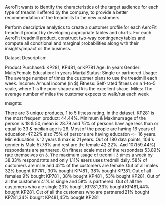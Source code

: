 AeroFit wants to identify the characteristics of the target audience for each type of treadmill offered by the company, to provide a better recommendation of the treadmills to the new customers.

Perform descriptive analytics to create a customer profile for each AeroFit treadmill product by developing appropriate tables and charts.
For each AeroFit treadmill product, construct two-way contingency tables and compute all conditional and marginal probabilities along with their insights/impact on the business.

Dataset Description:

Product Purchased:	KP281, KP481, or KP781
Age:	In years
Gender:	Male/Female
Education:	In years
MaritalStatus:	Single or partnered
Usage:	The average number of times the customer plans to use the treadmill each week.
Income:	Annual income (in $)
Fitness:	Self-rated fitness on a 1-to-5 scale, where 1 is the poor shape and 5 is the excellent shape.
Miles:	The average number of miles the customer expects to walk/run each week


Insights:

There are 3 unique products, 1 to 5 fitness rating, in the dataset. KP281 is the most frequent product: 44.44%. Minimum & Maximum age of the person is 18 & 50, mean is 28.79 and 75% of persons have age less than or equal to 33 & median age is 26. Most of the people are having 16 years of education-47.22% also 75% of persons are having education <= 16 years. Min education is 12 years & max is 21 years. Out of 180 data points, 104's gender is Male 57.78% and rest are the female 42.22%. And 107(59.44%) respondants are partnered. On fitness scale most of the respondats 53.89% rate themselves on 3. The maximum usage of tredmill 3 times a week by 38.33% respondatnts and only 1.11% users uses tredmill daily. 58% of customers are male and 42% of the customers are female. Out of all males 32% bought KP781 , 30% bought KP481 , 38% bought KP281. Out of all females 9% bought KP781 , 38% bought KP481 , 53% bought KP281. Out of all the customers 41% is single and 59% is partnered. Out of all the customers who are single 23% bought KP781,33% bought KP481,44% bought KP281. Out of all the customers who are partnered 21% bought KP781,34% bought KP481,45% bought KP281